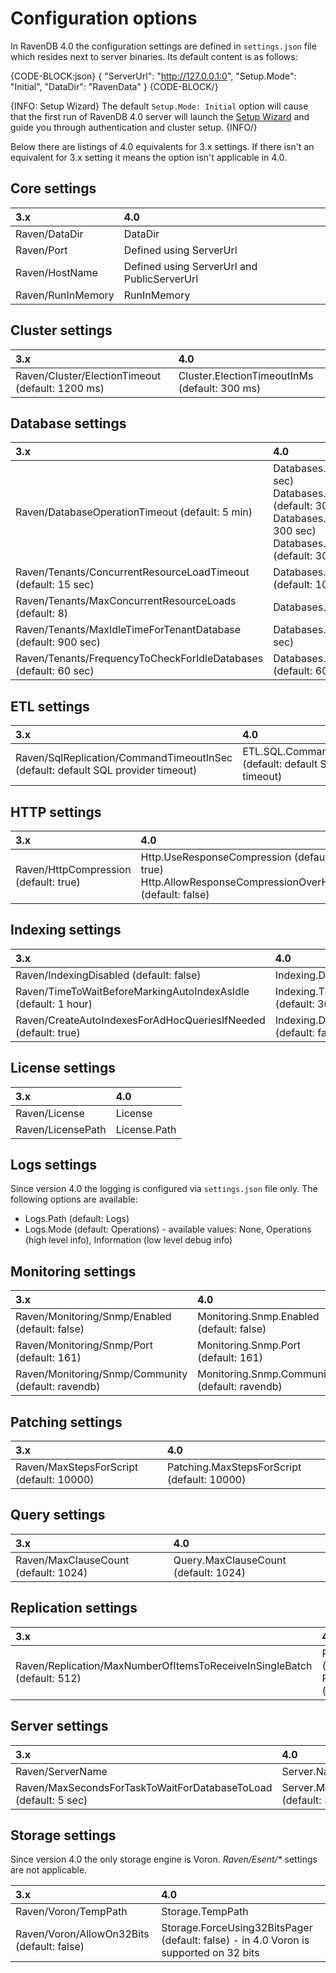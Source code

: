 ﻿# Configuration options

In RavenDB 4.0 the configuration settings are defined in `settings.json` file which resides next to server binaries. Its default content is as follows:

{CODE-BLOCK:json}
{
    "ServerUrl": "http://127.0.0.1:0",
    "Setup.Mode": "Initial",
    "DataDir": "RavenData"
}
{CODE-BLOCK/}

{INFO: Setup Wizard}
The default `Setup.Mode: Initial` option will cause that the first run of RavenDB 4.0 server will launch the [Setup Wizard](../../start/installation/setup-wizard) and guide you through authentication and cluster setup.
{INFO/}

Below there are listings of 4.0 equivalents for 3.x settings. If there isn't an equivalent for 3.x setting it means the option isn't applicable in 4.0.

## Core settings

| 3.x | 4.0 |
|:---------------------|:---|
| Raven/DataDir | DataDir|
| Raven/Port | Defined using ServerUrl |
| Raven/HostName | Defined using ServerUrl and PublicServerUrl |
| Raven/RunInMemory | RunInMemory |

## Cluster settings

| 3.x | 4.0 |
|:---------------------|:---|
| Raven/Cluster/ElectionTimeout (default: 1200 ms) | Cluster.ElectionTimeoutInMs (default: 300 ms) |

## Database settings

| 3.x | 4.0 |
|:---------------------|:---|
| Raven/DatabaseOperationTimeout (default: 5 min) | Databases.QueryTimeoutInSec (default: 300 sec) <br /> Databases.QueryOperationTimeoutInSec (default: 300 sec) <br /> Databases.OperationTimeoutInSec (default: 300 sec) <br /> Databases.CollectionOperationTimeoutInSec (default: 300 sec) |
| Raven/Tenants/ConcurrentResourceLoadTimeout (default: 15 sec) | Databases.ConcurrentLoadTimeoutInSec (default: 10 sec) |
| Raven/Tenants/MaxConcurrentResourceLoads (default: 8) | Databases.MaxConcurrentLoads (default: 8) |
| Raven/Tenants/MaxIdleTimeForTenantDatabase (default: 900 sec) | Databases.MaxIdleTimeInSec (default: 900 sec) |
| Raven/Tenants/FrequencyToCheckForIdleDatabases (default: 60 sec) | Databases.FrequencyToCheckForIdleInSec (default: 60 sec) |

## ETL settings

| 3.x | 4.0 |
|:---------------------|:---|
| Raven/SqlReplication/CommandTimeoutInSec (default: default SQL provider timeout) | ETL.SQL.CommandTimeoutInSec (default: default SQL provider timeout) |

## HTTP settings

| 3.x | 4.0 |
|:---------------------|:---|
| Raven/HttpCompression (default: true) | Http.UseResponseCompression (default: true) <br /> Http.AllowResponseCompressionOverHttps (default: false) |

## Indexing settings

| 3.x | 4.0 |
|:---------------------|:---|
| Raven/IndexingDisabled  (default: false) | Indexing.Disable (default: false) |
| Raven/TimeToWaitBeforeMarkingAutoIndexAsIdle (default: 1 hour) | Indexing.TimeToWaitBeforeMarkingAutoIndexAsIdleInMin (default: 30 min) |
| Raven/CreateAutoIndexesForAdHocQueriesIfNeeded (default: true) | Indexing.DisableQueryOptimizerGeneratedIndexes (default: false) |


## License settings

| 3.x | 4.0 |
|:---------------------|:---|
| Raven/License | License |
| Raven/LicensePath | License.Path |

## Logs settings

Since version 4.0 the logging is configured via `settings.json` file only. The following options are available:

- Logs.Path (default: Logs)
- Logs.Mode (default: Operations) - available values: None, Operations (high level info), Information (low level debug info)


## Monitoring settings

| 3.x | 4.0 |
|:---------------------|:---|
| Raven/Monitoring/Snmp/Enabled (default: false)| Monitoring.Snmp.Enabled (default: false) |
| Raven/Monitoring/Snmp/Port (default: 161) | Monitoring.Snmp.Port (default: 161) |
| Raven/Monitoring/Snmp/Community (default: ravendb) | Monitoring.Snmp.Community (default: ravendb) |

## Patching settings

| 3.x | 4.0 |
|:---------------------|:---|
| Raven/MaxStepsForScript (default: 10000) | Patching.MaxStepsForScript (default: 10000) |

## Query settings

| 3.x | 4.0 |
|:---------------------|:---|
| Raven/MaxClauseCount (default: 1024) | Query.MaxClauseCount (default: 1024) |

## Replication settings

| 3.x | 4.0 |
|:---------------------|:---|
| Raven/Replication/MaxNumberOfItemsToReceiveInSingleBatch (default: 512) | Replication.MaxItemsCount (default: 16384) <br />  Replication.MaxSizeToSendInMb (default: 64) |

## Server settings

| 3.x | 4.0 |
|:---------------------|:---|
| Raven/ServerName | Server.Name |
| Raven/MaxSecondsForTaskToWaitForDatabaseToLoad (default: 5 sec) | Server.MaxTimeForTaskToWaitForDatabaseToLoadInSec (default: 30 sec) |

## Storage settings

Since version 4.0 the only storage engine is Voron. _Raven/Esent/*_ settings are not applicable.

| 3.x | 4.0 |
|:---------------------|:---|
| Raven/Voron/TempPath | Storage.TempPath |
| Raven/Voron/AllowOn32Bits (default: false) | Storage.ForceUsing32BitsPager (default: false) - in 4.0 Voron is supported on 32 bits |
